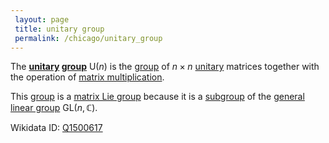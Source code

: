```yaml
---
 layout: page
 title: unitary group
 permalink: /chicago/unitary_group
---
```


The **[unitary](https://mathgloss.github.io/MathGloss/unitary_matrix) [group](https://mathgloss.github.io/MathGloss/group)** $\text{U}(n)$ is the [group](https://mathgloss.github.io/MathGloss/group) of $n\times n$ [unitary](https://mathgloss.github.io/MathGloss/###############unitary) matrices together with the operation of [matrix multiplication](https://mathgloss.github.io/MathGloss/matrix_multiplication).

This [group](https://mathgloss.github.io/MathGloss/group) is a [matrix Lie group](https://mathgloss.github.io/MathGloss/matrix_Lie_group) because it is a [subgroup](https://mathgloss.github.io/MathGloss/subgroup) of the [general linear group](https://mathgloss.github.io/MathGloss/general_linear_group) $\text{GL}(n,\mathbb C)$.

Wikidata ID: [Q1500617](https://www.wikidata.org/wiki/Q1500617)